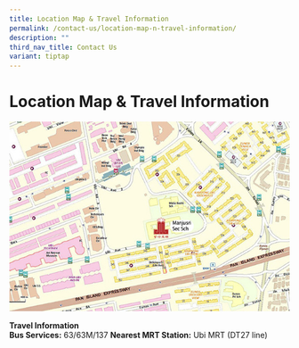 ```yaml
---
title: Location Map & Travel Information
permalink: /contact-us/location-map-n-travel-information/
description: ""
third_nav_title: Contact Us
variant: tiptap
---
```

# Location Map & Travel Information

![](/images/Contact%20us/mjrmap.jpg)

**Travel Information**   
**Bus Services:** 63/63M/137
**Nearest MRT Station:** Ubi MRT (DT27 line)